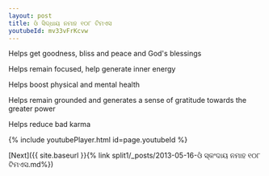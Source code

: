 ```yaml
---
layout: post
title: ଓଁ ସିଦ୍ଧାୟ ନମାହ ୧୦୮ ଟିମଏସ
youtubeId: mv33vFrKcvw
---
```

 
 
Helps get goodness, bliss and peace and God's blessings
 
Helps remain focused, help generate inner energy 
 
Helps boost physical and mental health 
 
Helps remain grounded and generates a sense of gratitude towards the greater power 
 
Helps reduce bad karma
 
 
 
 


{% include youtubePlayer.html id=page.youtubeId %}
 
[Next]({{ site.baseurl }}{% link  split1/_posts/2013-05-16-ଓଁ ସ୍କଂଦାୟ ନମାହ ୧୦୮ ଟିମଏସ.md%})
 

